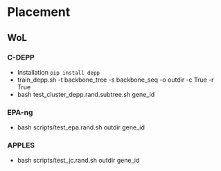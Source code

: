 # Placement

## WoL
### C-DEPP   
- Installation `pip install depp`   
- train_depp.sh -t backbone_tree -s backbone_seq -o outdir -c True -r True    
- bash test_cluster_depp.rand.subtree.sh gene_id    

### EPA-ng
- bash scripts/test_epa.rand.sh outdir gene_id

### APPLES
- bash scripts/test_jc.rand.sh outdir gene_id   
